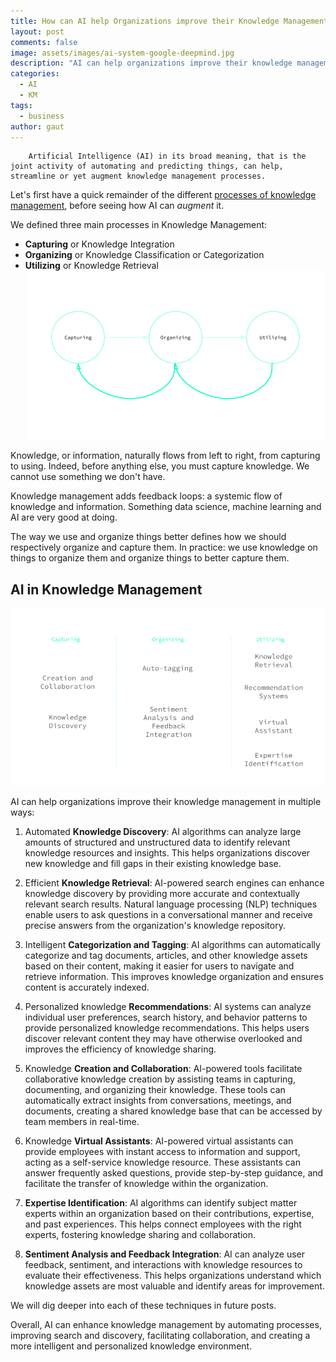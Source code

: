 ```yaml
---
title: How can AI help Organizations improve their Knowledge Management?
layout: post
comments: false
image: assets/images/ai-system-google-deepmind.jpg
description: "AI can help organizations improve their knowledge management in multiple ways: from Automated knowledge discovery and Efficient knowledge retrieval to Intelligent categorization and tagging, Personalized knowledge recommendations and Expertise identification."
categories:
  - AI
  - KM
tags:
  - business
author: gaut
---
```

		Artificial Intelligence (AI) in its broad meaning, that is the joint activity of automating and predicting things, can help, streamline or yet augment knowledge management processes.

Let's first have a quick remainder of the different [processes of knowledge management](/knowledge-processes-and-flows), before seeing how AI can *augment* it.

We defined three main processes in Knowledge Management:

- **Capturing** or Knowledge Integration
- **Organizing** or Knowledge Classification or Categorization
- **Utilizing** or Knowledge Retrieval
![](/assets/images/km-feedback-loops.png)


Knowledge, or information, naturally flows from left to right, from capturing to using. Indeed, before anything else, you must capture knowledge. We cannot use something we don't have.

Knowledge management adds feedback loops: a systemic flow of knowledge and information. Something data science, machine learning and AI are very good at doing.

The way we use and organize things better defines how we should respectively organize and capture them. In practice: we use knowledge on things to organize them and organize things to better capture them. 

## AI in Knowledge Management


![](/assets/images/ai-augmented-km-processes.png)

AI can help organizations improve their knowledge management in multiple ways:

1. Automated **Knowledge Discovery**: AI algorithms can analyze large amounts of structured and unstructured data to identify relevant knowledge resources and insights. This helps organizations discover new knowledge and fill gaps in their existing knowledge base.
    
2. Efficient **Knowledge Retrieval**: AI-powered search engines can enhance knowledge discovery by providing more accurate and contextually relevant search results. Natural language processing (NLP) techniques enable users to ask questions in a conversational manner and receive precise answers from the organization's knowledge repository.
    
3. Intelligent **Categorization and Tagging**: AI algorithms can automatically categorize and tag documents, articles, and other knowledge assets based on their content, making it easier for users to navigate and retrieve information. This improves knowledge organization and ensures content is accurately indexed.
    
4. Personalized knowledge **Recommendations**: AI systems can analyze individual user preferences, search history, and behavior patterns to provide personalized knowledge recommendations. This helps users discover relevant content they may have otherwise overlooked and improves the efficiency of knowledge sharing.
    
5. Knowledge **Creation and Collaboration**: AI-powered tools facilitate collaborative knowledge creation by assisting teams in capturing, documenting, and organizing their knowledge. These tools can automatically extract insights from conversations, meetings, and documents, creating a shared knowledge base that can be accessed by team members in real-time.
    
6. Knowledge **Virtual Assistants**: AI-powered virtual assistants can provide employees with instant access to information and support, acting as a self-service knowledge resource. These assistants can answer frequently asked questions, provide step-by-step guidance, and facilitate the transfer of knowledge within the organization.
    
7. **Expertise Identification**: AI algorithms can identify subject matter experts within an organization based on their contributions, expertise, and past experiences. This helps connect employees with the right experts, fostering knowledge sharing and collaboration.
    
8. **Sentiment Analysis and Feedback Integration**: AI can analyze user feedback, sentiment, and interactions with knowledge resources to evaluate their effectiveness. This helps organizations understand which knowledge assets are most valuable and identify areas for improvement.
    

We will dig deeper into each of these techniques in future posts.

Overall, AI can enhance knowledge management by automating processes, improving search and discovery, facilitating collaboration, and creating a more intelligent and personalized knowledge environment.